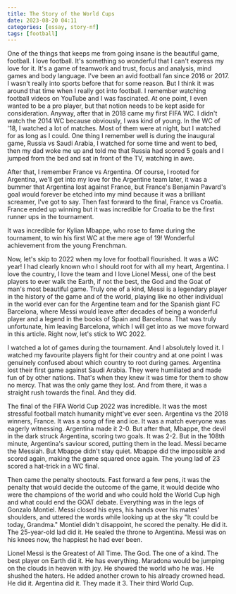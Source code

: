 ```yaml
---
title: The Story of the World Cups
date: 2023-08-20 04:11
categories: [essay, story-nf]
tags: [football]
---
```


One of the things that keeps me from going insane is the beautiful game, football. I love football. It's something so wonderful that I can't express my love for it. It's a game of teamwork and trust, focus and analysis, mind games and body language. I've been an avid football fan since 2016 or 2017. I wasn't really into sports before that for some reason. But I think it was around that time when I really got into football. I remember watching football videos on YouTube and I was fascinated. At one point, I even wanted to be a pro player, but that notion needs to be kept aside for consideration. Anyway, after that in 2018 came my first FIFA WC. I didn't watch the 2014 WC because obviously, I was kind of young. In the WC of '18, I watched a lot of matches. Most of them were at night, but I watched for as long as I could. One thing I remember well is during the inaugural game, Russia vs Saudi Arabia, I watched for some time and went to bed, then my dad woke me up and told me that Russia had scored 5 goals and I jumped from the bed and sat in front of the TV, watching in awe.

After that, I remember France vs Argentina. Of course, I rooted for Argentina, we'll get into my love for the Argentine team later, it was a bummer that Argentina lost against France, but France's Benjamin Pavard's goal would forever be etched into my mind because it was a brilliant screamer, I've got to say. Then fast forward to the final, France vs Croatia. France ended up winning but it was incredible for Croatia to be the first runner ups in the tournament.

It was incredible for Kylian Mbappe, who rose to fame during the tournament, to win his first WC at the mere age of 19! Wonderful achievement from the young Frenchman.

Now, let's skip to 2022 when my love for football flourished. It was a WC year! I had clearly known who I should root for with all my heart, Argentina. I love the country, I love the team and I love Lionel Messi, one of the best players to ever walk the Earth, if not the best, the God and the Goat of man's most beautiful game. Truly one of a kind, Messi is a legendary player in the history of the game and of the world, playing like no other individual in the world ever can for the Argentine team and for the Spanish giant FC Barcelona, where Messi would leave after decades of being a wonderful player and a legend in the books of Spain and Barcelona. That was truly unfortunate, him leaving Barcelona, which I will get into as we move forward in this article. Right now, let's stick to WC 2022.

I watched a lot of games during the tournament. And I absolutely loved it. I watched my favourite players fight for their country and at one point I was genuinely confused about which country to root during games. Argentina lost their first game against Saudi Arabia. They were humiliated and made fun of by other nations. That's when they knew it was time for them to show no mercy. That was the only game they lost. And from there, it was a straight rush towards the final. And they did.

The final of the FIFA World Cup 2022 was incredible. It was the most stressful football match humanity might've ever seen. Argentina vs the 2018 winners, France. It was a song of fire and ice. It was a match everyone was eagerly witnessing. Argentina made it 2-0. But after that, Mbappe, the devil in the dark struck Argentina, scoring two goals. It was 2-2. But in the 108th minute, Argentina's saviour scored, putting them in the lead. Messi became the Messiah. But Mbappe didn't stay quiet. Mbappe did the impossible and scored again, making the game squared once again. The young lad of 23 scored a hat-trick in a WC final.

Then came the penalty shootouts. Fast forward a few pens, it was the penalty that would decide the outcome of the game, it would decide who were the champions of the world and who could hold the World Cup high and what could end the GOAT debate. Everything was in the legs of Gonzalo Montiel. Messi closed his eyes, his hands over his mates' shoulders, and uttered the words while looking up at the sky "It could be today, Grandma." Montiel didn't disappoint, he scored the penalty. He did it. The 25-year-old lad did it. He sealed the throne to Argentina. Messi was on his knees now, the happiest he had ever been.

Lionel Messi is the Greatest of All Time. The God. The one of a kind. The best player on Earth did it. He has everything. Maradona would be jumping on the clouds in heaven with joy. He showed the world who he was. He shushed the haters. He added another crown to his already crowned head. He did it. Argentina did it. They made it 3. Their third World Cup.
